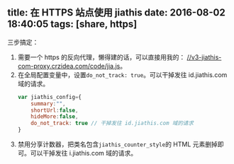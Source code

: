 title: 在 HTTPS 站点使用 jiathis
date: 2016-08-02 18:40:05
tags: [share, https]
---

三步搞定：

1. 需要一个 https 的反向代理，懒得建的话，可以直接用我的：
    [//v3-jiathis-com-proxy.crzidea.com/code/jia.js](//v3-jiathis-com-proxy.crzidea.com/code/jia.js)。
2. 在全局配置变量中，设置`do_not_track: true`。可以干掉发往 id.jiathis.com 域的请求。
    ```js
    var jiathis_config={
        summary:"",
        shortUrl:false,
        hideMore:false,
        do_not_track: true // 干掉发往 id.jiathis.com 域的请求
    }
    ```
3. 禁用分享计数器，把类名包含`jiathis_counter_style`的 HTML 元素删掉即可。可以干掉发往 i.jiathis.com 域的请求。
